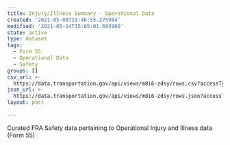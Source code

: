 ```yaml
---
title: Injury/Illness Summary - Operational Data
created: '2021-05-08T19:46:55.275984'
modified: '2021-05-14T15:05:01.693960'
state: active
type: dataset
tags:
  - Form 55
  - Operational Data
  - Safety
groups: []
csv_url: >-
  https://data.transportation.gov/api/views/m8i6-zdsy/rows.csv?accessType=DOWNLOAD
json_url: >-
  https://data.transportation.gov/api/views/m8i6-zdsy/rows.json?accessType=DOWNLOAD
layout: post

---
```

Curated FRA Safety data pertaining to Operational Injury and Illness data (Form 55)
